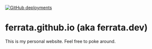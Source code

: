 
[![GitHub deployments](https://img.shields.io/github/deployments/ferrata/ferrata.github.io/github-pages?label=prod&logo=github&style=flat)](https://github.com/ferrata/ferrata.github.io/deployments/activity_log?environment=github-pages)

# ferrata.github.io (aka ferrata.dev)

This is my personal website. Feel free to poke around.
